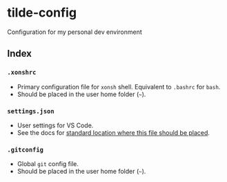 # tilde-config
Configuration for my personal dev environment

## Index

### `.xonshrc`

- Primary configuration file for `xonsh` shell. Equivalent to `.bashrc` for `bash`.
- Should be placed in the user home folder (`~`).

### `settings.json`

- User settings for VS Code.
- See the docs for [standard location where this file should be placed](https://code.visualstudio.com/docs/getstarted/settings#_settings-file-locations).

### `.gitconfig`

- Global `git` config file.
- Should be placed in the user home folder (`~`).

